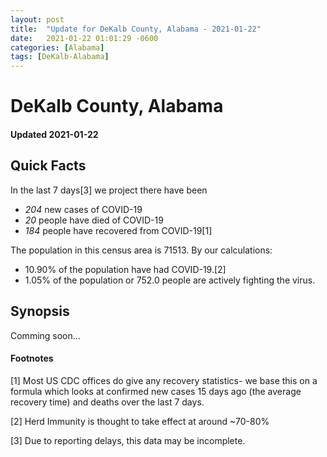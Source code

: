 ```yaml
---
layout: post
title:  "Update for DeKalb County, Alabama - 2021-01-22"
date:   2021-01-22 01:01:29 -0600
categories: [Alabama]
tags: [DeKalb-Alabama]
---
```


# DeKalb County, Alabama
#### Updated 2021-01-22

## Quick Facts

In the last 7 days[3] we project there have been
- *204* new cases of COVID-19
- *20* people have died of COVID-19
- *184* people have recovered from COVID-19[1]

The population in this census area is 71513. By our calculations:
- 10.90% of the population have had COVID-19.[2]
- 1.05% of the population or 752.0 people are actively fighting the virus.

## Synopsis

Comming soon...


#### Footnotes

[1] Most US CDC offices do give any recovery statistics- we base this on a formula which looks at confirmed new cases
15 days ago (the average recovery time) and deaths over the last 7 days.

[2] Herd Immunity is thought to take effect at around ~70-80%

[3] Due to reporting delays, this data may be incomplete.
 
    